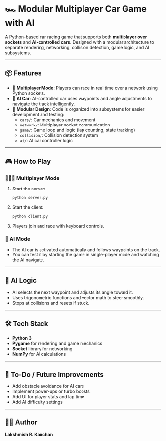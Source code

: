 
# 🏎️ Modular Multiplayer Car Game with AI

A Python-based car racing game that supports both **multiplayer over sockets** and **AI-controlled cars**. Designed with a modular architecture to separate rendering, networking, collision detection, game logic, and AI subsystems.

---

## 📦 Features

- 🚗 **Multiplayer Mode**: Players can race in real time over a network using Python sockets.
- 🧠 **AI Car**: AI-controlled car uses waypoints and angle adjustments to navigate the track intelligently.
- 🔄 **Modular Design**: Code is organized into subsystems for easier development and testing:
  - `cars/`: Car mechanics and movement
  - `network/`: Multiplayer socket communication
  - `game/`: Game loop and logic (lap counting, state tracking)
  - `collision/`: Collision detection system
  - `ai/`: AI car controller logic

---

## 🎮 How to Play

### 🧑‍🤝‍🧑 Multiplayer Mode
1. Start the server:
   ```bash
   python server.py
   ```
2. Start the client:
   ```bash
   python client.py
   ```
3. Players join and race with keyboard controls.

### 🤖 AI Mode
- The AI car is activated automatically and follows waypoints on the track.
- You can test it by starting the game in single-player mode and watching the AI navigate.

---

## 🧠 AI Logic

- AI selects the next waypoint and adjusts its angle toward it.
- Uses trigonometric functions and vector math to steer smoothly.
- Stops at collisions and resets if stuck.

---

## 🛠️ Tech Stack

- **Python 3**
- **Pygame** for rendering and game mechanics
- **Socket** library for networking
- **NumPy** for AI calculations

---

## 🚧 To-Do / Future Improvements

- Add obstacle avoidance for AI cars
- Implement power-ups or turbo boosts
- Add UI for player stats and lap time
- Add AI difficulty settings

---


## 👨‍💻 Author

**Lakshmish R. Kanchan**  


